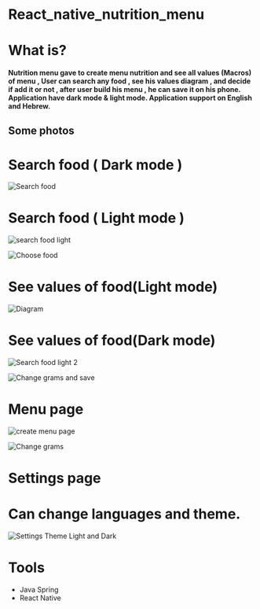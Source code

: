 # React_native_nutrition_menu

<h1>What is?</h1>
<h4>
Nutrition menu gave to create menu nutrition and see all values (Macros) of menu , 
User can search any food , see his values diagram , and decide if add it or not , after user build his menu ,
he can save it on his phone.
Application have dark mode & light mode.
Application support on English and Hebrew.
</h4>
<h2>Some photos</h2>

<h1>Search food ( Dark mode )</h1>

![Search food](https://user-images.githubusercontent.com/64857968/137197309-aacd7128-f3da-4b90-a452-09a4eec05536.png)

<h1>Search food ( Light mode )</h1>

![search food light](https://user-images.githubusercontent.com/64857968/137195879-70c891d2-3cfe-45cf-9683-6704a93ebb67.png)

![Choose food](https://user-images.githubusercontent.com/64857968/137195814-3c07726f-8cd8-4111-a712-785c718fec2c.gif)

<h1>See values of food(Light mode)</h1>

![Diagram](https://user-images.githubusercontent.com/64857968/137195479-b1c0db8d-345d-4148-a770-8d62d10a1275.png)

<h1>See values of food(Dark mode)</h1>
  
![Search food light 2](https://user-images.githubusercontent.com/64857968/137195493-e2142960-c621-4200-a3a7-64e011d23c24.png)

![Change grams and save](https://user-images.githubusercontent.com/64857968/137196036-c48241f7-96d7-474c-9f41-ff0a9b3d28d3.gif)

<h1>Menu page</h1>

![create menu page](https://user-images.githubusercontent.com/64857968/137195760-514d2a02-7129-4e76-9599-463704641099.png)

![Change grams](https://user-images.githubusercontent.com/64857968/137195462-75f7b9fb-da62-4956-b596-bf6630c71d60.gif)

  <h1>Settings page</h1>
<h1>Can change languages and theme.</h1>

![Settings Theme Light and Dark](https://user-images.githubusercontent.com/64857968/137197374-f8c7917f-facf-480a-b0f0-6a3924fd469c.gif)

  
<h1>Tools </h1>
<ul>
  <li>Java Spring</li>
  <li>React Native</li>
</ul>
